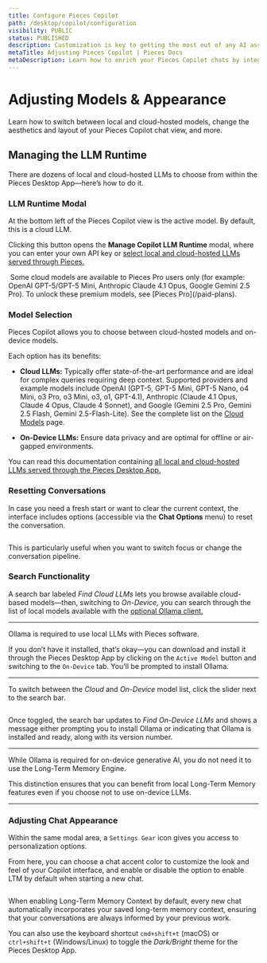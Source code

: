 ```yaml
---
title: Configure Pieces Copilot
path: /desktop/copilot/configuration
visibility: PUBLIC
status: PUBLISHED
description: Customization is key to getting the most out of any AI assistant. Read about switching between local and cloud-hosted models, adjusting the appearance of Pieces Copilot Chats, and more.
metaTitle: Adjusting Pieces Copilot | Pieces Docs
metaDescription: Learn how to enrich your Pieces Copilot chats by integrating context – like folders, file, and other saved materials – from your previous tasks and current projects.
---
```


# Adjusting Models & Appearance

Learn how to switch between local and cloud-hosted models, change the aesthetics and layout of your Pieces Copilot chat view, and more.

## Managing the LLM Runtime

There are dozens of local and cloud-hosted LLMs to choose from within the Pieces Desktop App—here’s how to do it.

### LLM Runtime Modal

At the bottom left of the Pieces Copilot view is the active model. By default, this is a cloud LLM. 

Clicking this button opens the **Manage Copilot LLM Runtime** modal, where you can enter your own API key or [select local and cloud-hosted LLMs served through Pieces.](/products/core-dependencies/ollama#using-local-vs-cloud-models)

<Image src="https://storage.googleapis.com/hashnode_product_documentation_assets/ltm_27_rework_gifs/new_list_of_models_cloud.webp" alt="" align="center" fullwidth="true" />

<Callout type="info">
  Some cloud models are available to Pieces Pro users only (for example: OpenAI GPT-5/GPT-5 Mini, Anthropic Claude 4.1 Opus, Google Gemini 2.5 Pro). To unlock these premium models, see [Pieces Pro](/paid-plans).
</Callout>

### Model Selection

Pieces Copilot allows you to choose between cloud-hosted models and on-device models.

Each option has its benefits:

* **Cloud LLMs:** Typically offer state-of-the-art performance and are ideal for complex queries requiring deep context. Supported providers and example models include OpenAI (GPT-5, GPT-5 Mini, GPT-5 Nano, o4 Mini, o3 Pro, o3 Mini, o3, o1, GPT-4.1), Anthropic (Claude 4.1 Opus, Claude 4 Opus, Claude 4 Sonnet), and Google (Gemini 2.5 Pro, Gemini 2.5 Flash, Gemini 2.5-Flash-Lite). See the complete list on the [Cloud Models](/products/large-language-models/cloud-models) page.

* **On-Device LLMs:** Ensure data privacy and are optimal for offline or air-gapped environments.

You can read this documentation containing [all local and cloud-hosted LLMs served through the Pieces Desktop App.](/products/core-dependencies/ollama/supported-models)

### Resetting Conversations

In case you need a fresh start or want to clear the current context, the interface includes options (accessible via the **Chat Options** menu) to reset the conversation.

<Image src="https://storage.googleapis.com/hashnode_product_documentation_assets/ltm_27_rework_gifs/pieces_copilot/gif_of_resetting_conversation.gif" alt="" align="center" fullwidth="true" />

This is particularly useful when you want to switch focus or change the conversation pipeline.

### Search Functionality

A search bar labeled *Find Cloud LLMs* lets you browse available cloud-based models—then, switching to *On-Device,* you can search through the list of local models available with the [optional Ollama client.](/products/core-dependencies/ollama)

***

<Callout type="alert">
  Ollama is required to use local LLMs with Pieces software.

  If you don’t have it installed, that’s okay—you can download and install it through the Pieces Desktop App by clicking on the `Active Model` button and switching to the `On-Device` tab. You'll be prompted to install Ollama.
</Callout>

***

To switch between the *Cloud* and *On-Device* model list, click the slider next to the search bar.

<Image src="https://storage.googleapis.com/hashnode_product_documentation_assets/desktop_app_assets/desktop_app_MAIN/new_media/Desktop%20App/scrolling_through_llms.gif" alt="" align="center" fullwidth="true" />

Once toggled, the search bar updates to *Find On-Device LLMs* and shows a message either prompting you to install Ollama or indicating that Ollama is installed and ready, along with its version number.

***

<Callout type="tip">
  While Ollama is required for on-device generative AI, you do not need it to use the Long-Term Memory Engine.

  This distinction ensures that you can benefit from local Long-Term Memory features even if you choose not to use on-device LLMs.
</Callout>

***

### Adjusting Chat Appearance

Within the same modal area, a `Settings Gear` icon gives you access to personalization options.

From here, you can choose a chat accent color to customize the look and feel of your Copilot interface, and enable or disable the option to enable LTM by default when starting a new chat.

<Image src="https://storage.googleapis.com/hashnode_product_documentation_assets/desktop_app_assets/desktop_app_MAIN/new_media/Settings/Aesthetics/changing_colors.png" alt="" align="center" fullwidth="true" />

When enabling Long-Term Memory Context by default, every new chat automatically incorporates your saved long-term memory context, ensuring that your conversations are always informed by your previous work.

You can also use the keyboard shortcut `cmd+shift+t` (macOS) or `ctrl+shift+t` (Windows/Linux) to toggle the *Dark/Bright* theme for the Pieces Desktop App.

<Image src="https://storage.googleapis.com/hashnode_product_documentation_assets/desktop_app_assets/desktop_app_MAIN/new_media/Desktop%20App/screenshot_of_copilot.png" alt="" align="center" fullwidth="true" />
